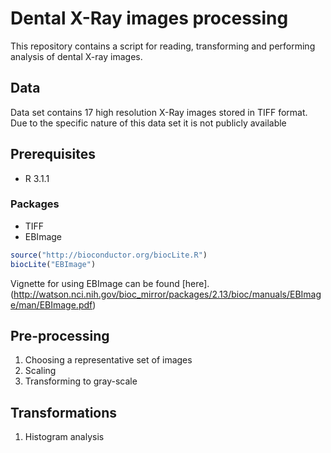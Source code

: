 Dental X-Ray images processing
=============

This repository contains a script for reading, transforming and performing analysis of dental X-ray images.

## Data
Data set contains 17 high resolution X-Ray images stored in TIFF format. Due to the specific nature of this data set
it is not publicly available

## Prerequisites
- R 3.1.1

### Packages
- TIFF
- EBImage


```R
source("http://bioconductor.org/biocLite.R")
biocLite("EBImage")
```

Vignette for using EBImage can be found [here]. (http://watson.nci.nih.gov/bioc_mirror/packages/2.13/bioc/manuals/EBImage/man/EBImage.pdf)

## Pre-processing
1. Choosing a representative set of images
2. Scaling
3. Transforming to gray-scale

## Transformations
1. Histogram analysis
